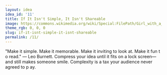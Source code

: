 ```yaml
---
layout: idea
idea_id: '11'
title: If It Isn't Simple, It Isn't Shareable
image: https://commons.wikimedia.org/wiki/Special:FilePath/Girl_with_a_Pearl_Earring.jpg
theme_rgb: 0, 0, 0
slug: if-it-isnt-simple-it-isnt-shareable
permalink: /11/
---
```


"Make it simple. Make it memorable. Make it inviting to look at. Make it fun t o read." — Leo Burnett. Compress your idea until it fits on a lock screen—and  still makes someone smile. Complexity is a tax your audience never agreed to p ay.
